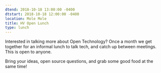 ```yaml
---
dtend: 2018-10-18 13:00:00 -0400
dtstart: 2018-10-18 12:00:00 -0400
location: Mole Mole
title: HV Open Lunch
type: lunch
---
```


Interested in talking more about Open Technology? Once a month we get
together for an informal lunch to talk tech, and catch up between
meetings. This is open to anyone.

Bring your ideas, open source questions, and grab some good food at
the same time!

